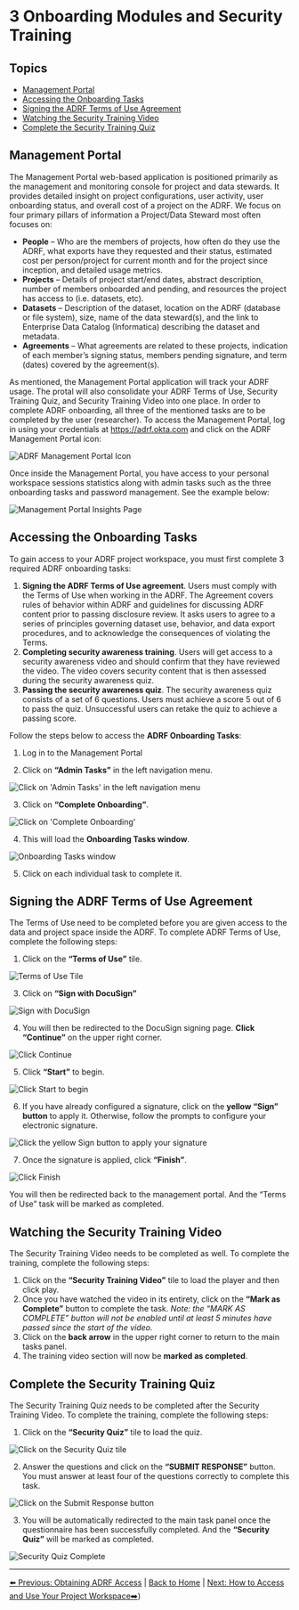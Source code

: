 # 3 Onboarding Modules and Security Training

## Topics
- [Management Portal](#management-portal)
- [Accessing the Onboarding Tasks](#accessing-the-onboarding-tasks)
- [Signing the ADRF Terms of Use Agreement](#signing-the-adrf-terms-of-use-agreement)
- [Watching the Security Training Video](#watching-the-security-training-video)
- [Complete the Security Training Quiz](#complete-the-security-training-quiz)

## Management Portal
The Management Portal web-based application is positioned primarily as the management and monitoring console for project and data stewards. It provides detailed insight on project configurations, user activity, user onboarding status, and overall cost of a project on the ADRF. We focus on four primary pillars of information a Project/Data Steward most often focuses on:
- **People** – Who are the members of projects, how often do they use the ADRF, what exports have they requested and their status, estimated cost per person/project for current month and for the project since inception, and detailed usage metrics.
- **Projects** – Details of project start/end dates, abstract description, number of members onboarded and pending, and resources the project has access to (i.e. datasets, etc).
- **Datasets** – Description of the dataset, location on the ADRF (database or file system), size, name of the data steward(s), and the link to Enterprise Data Catalog (Informatica) describing the dataset and metadata.
- **Agreements** – What agreements are related to these projects, indication of each member’s signing status, members pending signature, and term (dates) covered by the agreement(s).

As mentioned, the Management Portal application will track your ADRF usage. The protal will also consolidate your ADRF Terms of Use, Security Training Quiz, and Security Training Video into one place. In order to complete ADRF onboarding, all three of the mentioned tasks are to be completed by the user (researcher). To access the Management Portal, log in using your credentials at https://adrf.okta.com and click on the ADRF Management Portal icon:

![ADRF Management Portal Icon](images/mp_icon.png)

Once inside the Management Portal, you have access to your personal workspace sessions statistics along with admin tasks such as the three onboarding tasks and password management. See the example below:

![Management Portal Insights Page](images/mp_home.png) 

## Accessing the Onboarding Tasks
To gain access to your ADRF project workspace, you must first complete 3 required ADRF onboarding tasks: 
1. **Signing the ADRF Terms of Use agreement**. Users must comply with the Terms of Use when working in the ADRF. The Agreement covers rules of behavior within ADRF and guidelines for discussing ADRF content prior to passing disclosure review. It asks users to agree to a series of principles governing dataset use, behavior, and data export procedures, and to acknowledge the consequences of violating the Terms.
2. **Completing security awareness training**. Users will get access to a security awareness video and should confirm that they have reviewed the video. The video covers security content that is then assessed during the security awareness quiz.
3. **Passing the security awareness quiz**. The security awareness quiz consists of a set of 6 questions. Users must achieve a score 5 out of 6 to pass the quiz. Unsuccessful users can retake the quiz to achieve a passing score.

Follow the steps below to access the **ADRF Onboarding Tasks**:
1. Log in to the Management Portal

2. Click on **“Admin Tasks”** in the left navigation menu.

![Click on 'Admin Tasks' in the left navigation menu](images/admin_tasks.png) 

3. Click on **“Complete Onboarding”**.

![Click on 'Complete Onboarding'](images/complete_ob.png)

4. This will load the **Onboarding Tasks window**.

![Onboarding Tasks window](images/ob_tasks_window.png)

5. Click on each individual task to complete it.

## Signing the ADRF Terms of Use Agreement

The Terms of Use need to be completed before you are given access to the data and project space inside the ADRF. To complete ADRF Terms of Use, complete the following steps:

1. Click on the **“Terms of Use”** tile.

![Terms of Use Tile](images/terms_of_use_tile.png)

3. Click on **“Sign with DocuSign”**

![Sign with DocuSign](images/sign_docuSign.png)

4. You will then be redirected to the DocuSign signing page. **Click “Continue”** on the upper right corner.

![Click Continue](images/docusign_continue.png)

5. Click **“Start”** to begin.

![Click Start to begin](images/start.png)

6. If you have already configured a signature, click on the **yellow “Sign” button** to apply it. Otherwise, follow the prompts to configure your electronic signature.

![Click the yellow Sign button to apply your signature](images/sign.png)

7. Once the signature is applied, click **“Finish”**.

![Click Finish](images/finish.png)

You will then be redirected back to the management portal. And the “Terms of Use” task will be marked as completed.

## Watching the Security Training Video

The Security Training Video needs to be completed as well. To complete the training, complete the following steps:

1. Click on the **“Security Training Video”** tile to load the player and then click play.
2. Once you have watched the video in its entirety, click on the **“Mark as Complete”** button to complete the task. _Note: the “MARK AS COMPLETE” button will not be enabled until at least 5 minutes have passed since the start of the video._
3. Click on the **back arrow** in the upper right corner to return to the main tasks panel.
4. The training video section will now be **marked as completed**.

## Complete the Security Training Quiz

The Security Training Quiz needs to be completed after the Security Training Video. To complete the training, complete the following steps:

1. Click on the **“Security Quiz”** tile to load the quiz.

![Click on the Security Quiz tile](images/st_quiz_tile.png)

2. Answer the questions and click on the **“SUBMIT RESPONSE”** button. You must answer at least four of the questions correctly to complete this task.

![Click on the Submit Response button](images/submit_response.png)

3. You will be automatically redirected to the main task panel once the questionnaire has been successfully completed. And the **“Security Quiz”** will be marked as completed.

![Security Quiz Complete](images/security_quiz_complete.png) 

---

[⬅️ Previous: Obtaining ADRF Access](02-access.md) | [Back to Home](00-cover.md) | [Next: How to Access and Use Your Project Workspace➡️](04-access-and-use.md ))

